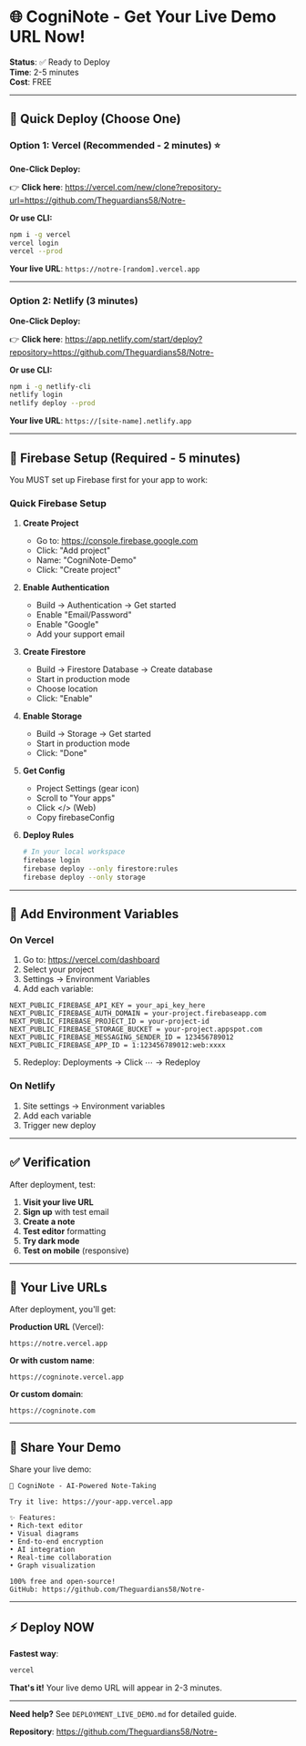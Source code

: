 # 🌐 CogniNote - Get Your Live Demo URL Now!

**Status**: ✅ Ready to Deploy  
**Time**: 2-5 minutes  
**Cost**: FREE

---

## 🚀 Quick Deploy (Choose One)

### Option 1: Vercel (Recommended - 2 minutes) ⭐

**One-Click Deploy:**

👉 **Click here**: https://vercel.com/new/clone?repository-url=https://github.com/Theguardians58/Notre-

**Or use CLI:**
```bash
npm i -g vercel
vercel login
vercel --prod
```

**Your live URL**: `https://notre-[random].vercel.app`

---

### Option 2: Netlify (3 minutes)

**One-Click Deploy:**

👉 **Click here**: https://app.netlify.com/start/deploy?repository=https://github.com/Theguardians58/Notre-

**Or use CLI:**
```bash
npm i -g netlify-cli
netlify login
netlify deploy --prod
```

**Your live URL**: `https://[site-name].netlify.app`

---

## 🔑 Firebase Setup (Required - 5 minutes)

You MUST set up Firebase first for your app to work:

### Quick Firebase Setup

1. **Create Project**
   - Go to: https://console.firebase.google.com
   - Click: "Add project"
   - Name: "CogniNote-Demo"
   - Click: "Create project"

2. **Enable Authentication**
   - Build → Authentication → Get started
   - Enable "Email/Password"
   - Enable "Google"
   - Add your support email

3. **Create Firestore**
   - Build → Firestore Database → Create database
   - Start in production mode
   - Choose location
   - Click: "Enable"

4. **Enable Storage**
   - Build → Storage → Get started
   - Start in production mode
   - Click: "Done"

5. **Get Config**
   - Project Settings (gear icon)
   - Scroll to "Your apps"
   - Click </> (Web)
   - Copy firebaseConfig

6. **Deploy Rules**
   ```bash
   # In your local workspace
   firebase login
   firebase deploy --only firestore:rules
   firebase deploy --only storage
   ```

---

## 🔧 Add Environment Variables

### On Vercel

1. Go to: https://vercel.com/dashboard
2. Select your project
3. Settings → Environment Variables
4. Add each variable:

```
NEXT_PUBLIC_FIREBASE_API_KEY = your_api_key_here
NEXT_PUBLIC_FIREBASE_AUTH_DOMAIN = your-project.firebaseapp.com
NEXT_PUBLIC_FIREBASE_PROJECT_ID = your-project-id
NEXT_PUBLIC_FIREBASE_STORAGE_BUCKET = your-project.appspot.com
NEXT_PUBLIC_FIREBASE_MESSAGING_SENDER_ID = 123456789012
NEXT_PUBLIC_FIREBASE_APP_ID = 1:123456789012:web:xxxx
```

5. Redeploy: Deployments → Click ⋯ → Redeploy

### On Netlify

1. Site settings → Environment variables
2. Add each variable
3. Trigger new deploy

---

## ✅ Verification

After deployment, test:

1. **Visit your live URL**
2. **Sign up** with test email
3. **Create a note**
4. **Test editor** formatting
5. **Try dark mode**
6. **Test on mobile** (responsive)

---

## 🎯 Your Live URLs

After deployment, you'll get:

**Production URL** (Vercel):
```
https://notre.vercel.app
```

**Or with custom name**:
```
https://cogninote.vercel.app
```

**Or custom domain**:
```
https://cogninote.com
```

---

## 📱 Share Your Demo

Share your live demo:

```
🧠 CogniNote - AI-Powered Note-Taking

Try it live: https://your-app.vercel.app

✨ Features:
• Rich-text editor
• Visual diagrams
• End-to-end encryption  
• AI integration
• Real-time collaboration
• Graph visualization

100% free and open-source!
GitHub: https://github.com/Theguardians58/Notre-
```

---

## ⚡ Deploy NOW

**Fastest way**:

```bash
vercel
```

**That's it!** Your live demo URL will appear in 2-3 minutes.

---

**Need help?** See `DEPLOYMENT_LIVE_DEMO.md` for detailed guide.

**Repository**: https://github.com/Theguardians58/Notre-
